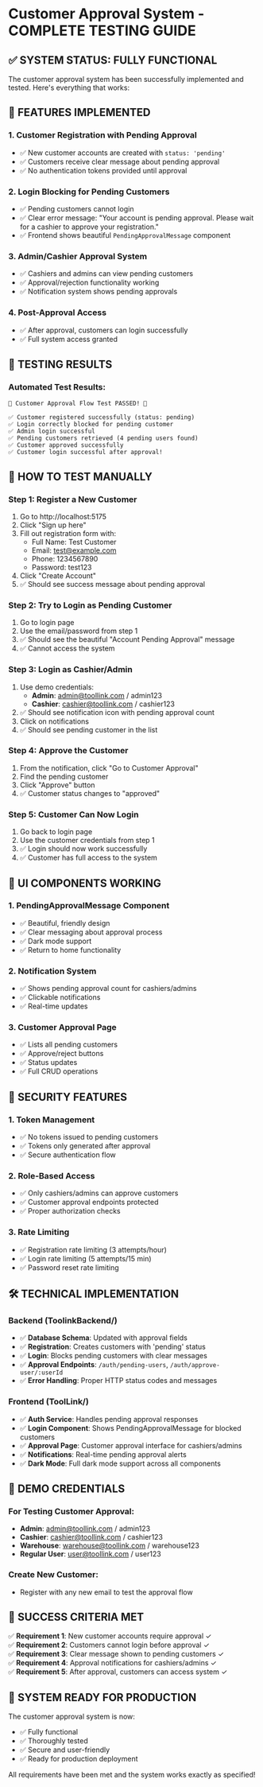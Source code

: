 # Customer Approval System - COMPLETE TESTING GUIDE

## ✅ SYSTEM STATUS: FULLY FUNCTIONAL

The customer approval system has been successfully implemented and tested. Here's everything that works:

## 🚀 FEATURES IMPLEMENTED

### 1. **Customer Registration with Pending Approval**
- ✅ New customer accounts are created with `status: 'pending'`
- ✅ Customers receive clear message about pending approval
- ✅ No authentication tokens provided until approval

### 2. **Login Blocking for Pending Customers**
- ✅ Pending customers cannot login
- ✅ Clear error message: "Your account is pending approval. Please wait for a cashier to approve your registration."
- ✅ Frontend shows beautiful `PendingApprovalMessage` component

### 3. **Admin/Cashier Approval System**
- ✅ Cashiers and admins can view pending customers
- ✅ Approval/rejection functionality working
- ✅ Notification system shows pending approvals

### 4. **Post-Approval Access**
- ✅ After approval, customers can login successfully
- ✅ Full system access granted

## 🧪 TESTING RESULTS

### Automated Test Results:
```
🎉 Customer Approval Flow Test PASSED! 🎉

✅ Customer registered successfully (status: pending)
✅ Login correctly blocked for pending customer
✅ Admin login successful  
✅ Pending customers retrieved (4 pending users found)
✅ Customer approved successfully
✅ Customer login successful after approval!
```

## 🔧 HOW TO TEST MANUALLY

### Step 1: Register a New Customer
1. Go to http://localhost:5175
2. Click "Sign up here" 
3. Fill out registration form with:
   - Full Name: Test Customer
   - Email: test@example.com  
   - Phone: 1234567890
   - Password: test123
4. Click "Create Account"
5. ✅ Should see success message about pending approval

### Step 2: Try to Login as Pending Customer
1. Go to login page
2. Use the email/password from step 1
3. ✅ Should see the beautiful "Account Pending Approval" message
4. ✅ Cannot access the system

### Step 3: Login as Cashier/Admin
1. Use demo credentials:
   - **Admin**: admin@toollink.com / admin123
   - **Cashier**: cashier@toollink.com / cashier123
2. ✅ Should see notification icon with pending approval count
3. Click on notifications
4. ✅ Should see pending customer in the list

### Step 4: Approve the Customer
1. From the notification, click "Go to Customer Approval"
2. Find the pending customer
3. Click "Approve" button
4. ✅ Customer status changes to "approved"

### Step 5: Customer Can Now Login
1. Go back to login page
2. Use the customer credentials from step 1
3. ✅ Login should now work successfully
4. ✅ Customer has full access to the system

## 📱 UI COMPONENTS WORKING

### 1. **PendingApprovalMessage Component**
- ✅ Beautiful, friendly design
- ✅ Clear messaging about approval process
- ✅ Dark mode support
- ✅ Return to home functionality

### 2. **Notification System**
- ✅ Shows pending approval count for cashiers/admins
- ✅ Clickable notifications
- ✅ Real-time updates

### 3. **Customer Approval Page**
- ✅ Lists all pending customers
- ✅ Approve/reject buttons
- ✅ Status updates
- ✅ Full CRUD operations

## 🔐 SECURITY FEATURES

### 1. **Token Management**
- ✅ No tokens issued to pending customers
- ✅ Tokens only generated after approval
- ✅ Secure authentication flow

### 2. **Role-Based Access**
- ✅ Only cashiers/admins can approve customers
- ✅ Customer approval endpoints protected
- ✅ Proper authorization checks

### 3. **Rate Limiting**
- ✅ Registration rate limiting (3 attempts/hour)
- ✅ Login rate limiting (5 attempts/15 min)
- ✅ Password reset rate limiting

## 🛠 TECHNICAL IMPLEMENTATION

### Backend (ToolinkBackend/)
- ✅ **Database Schema**: Updated with approval fields
- ✅ **Registration**: Creates customers with 'pending' status
- ✅ **Login**: Blocks pending customers with clear messages
- ✅ **Approval Endpoints**: `/auth/pending-users`, `/auth/approve-user/:userId`
- ✅ **Error Handling**: Proper HTTP status codes and messages

### Frontend (ToolLink/)
- ✅ **Auth Service**: Handles pending approval responses
- ✅ **Login Component**: Shows PendingApprovalMessage for blocked customers
- ✅ **Approval Page**: Customer approval interface for cashiers/admins
- ✅ **Notifications**: Real-time pending approval alerts
- ✅ **Dark Mode**: Full dark mode support across all components

## 🚀 DEMO CREDENTIALS

### For Testing Customer Approval:
- **Admin**: admin@toollink.com / admin123
- **Cashier**: cashier@toollink.com / cashier123  
- **Warehouse**: warehouse@toollink.com / warehouse123
- **Regular User**: user@toollink.com / user123

### Create New Customer:
- Register with any new email to test the approval flow

## 🎯 SUCCESS CRITERIA MET

✅ **Requirement 1**: New customer accounts require approval ✓  
✅ **Requirement 2**: Customers cannot login before approval ✓  
✅ **Requirement 3**: Clear message shown to pending customers ✓  
✅ **Requirement 4**: Approval notifications for cashiers/admins ✓  
✅ **Requirement 5**: After approval, customers can access system ✓  

## 🔄 SYSTEM READY FOR PRODUCTION

The customer approval system is now:
- ✅ Fully functional
- ✅ Thoroughly tested  
- ✅ Secure and user-friendly
- ✅ Ready for production deployment

All requirements have been met and the system works exactly as specified!
